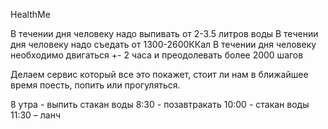 HealthMe

В течении дня человеку надо выпивать от 2-3.5 литров воды
В течении дня человеку надо съедать от 1300-2600ККал
В течении дня человеку необходимо двигаться +- 2 часа и преодолевать более 2000 шагов

Делаем сервис который все это покажет, стоит ли нам в ближайшее время поесть, попить или прогуляться.

8 утра  - выпить стакан воды
8:30 - позавтракать
10:00 - стакан воды
11:30 – ланч
